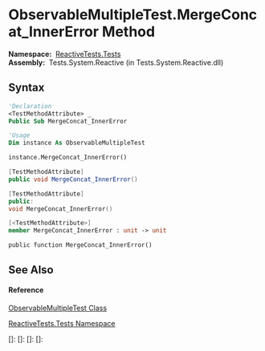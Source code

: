 # ObservableMultipleTest.MergeConcat\_InnerError Method

**Namespace:**  [ReactiveTests.Tests](ReactiveTests.Tests\ReactiveTests.Tests.md)  
**Assembly:**  Tests.System.Reactive (in Tests.System.Reactive.dll)

## Syntax

```vb
'Declaration
<TestMethodAttribute> _
Public Sub MergeConcat_InnerError
```

```vb
'Usage
Dim instance As ObservableMultipleTest

instance.MergeConcat_InnerError()
```

```csharp
[TestMethodAttribute]
public void MergeConcat_InnerError()
```

```c++
[TestMethodAttribute]
public:
void MergeConcat_InnerError()
```

```fsharp
[<TestMethodAttribute>]
member MergeConcat_InnerError : unit -> unit 
```

```jscript
public function MergeConcat_InnerError()
```

## See Also

#### Reference

[ObservableMultipleTest Class](ObservableMultipleTest\ObservableMultipleTest.md)

[ReactiveTests.Tests Namespace](ReactiveTests.Tests\ReactiveTests.Tests.md)

[]: 
[]: 
[]: 
[]: 